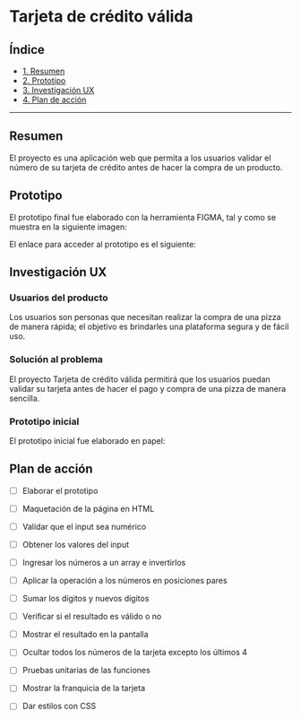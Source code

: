 
# Tarjeta de crédito válida 

## Índice

* [1. Resumen](#1-resumen)
* [2. Prototipo](#2-prototipo)
* [3. Investigación UX](#3-investigación-ux)
* [4. Plan de acción](#4-plan-de-acción)

***

## Resumen

El proyecto es una aplicación web que permita a los usuarios validar el número 
de su tarjeta de crédito antes de hacer la compra de un producto. 

## Prototipo

El prototipo final fue elaborado con la herramienta FIGMA, tal y como se muestra en la siguiente imagen: 


El enlace para acceder al prototipo es el siguiente:

## Investigación UX

### Usuarios del producto
    
Los usuarios son personas que necesitan realizar la compra de una pizza de 
manera rápida; el objetivo es brindarles una plataforma segura y de fácil uso. 

### Solución al problema 
    
El proyecto Tarjeta de crédito válida permitirá que los usuarios puedan validar 
su tarjeta antes de hacer el pago y compra de una pizza de manera sencilla. 

### Prototipo inicial
    
El prototipo inicial fue elaborado en papel:



## Plan de acción

* [ ] Elaborar el prototipo
* [ ] Maquetación de la página en HTML
* [ ] Validar que el input sea numérico
* [ ] Obtener los valores del input
* [ ] Ingresar los números a un array e invertirlos
* [ ] Aplicar la operación a los números en posiciones pares
* [ ] Sumar los dígitos y nuevos dígitos
* [ ] Verificar si el resultado es válido o no
* [ ] Mostrar el resultado en la pantalla
* [ ] Ocultar todos los números de la tarjeta excepto los últimos 4
* [ ] Pruebas unitarias de las funciones
* [ ] Mostrar la franquicia de la tarjeta
* [ ] Dar estilos con CSS 



